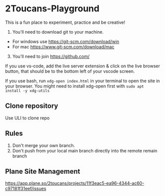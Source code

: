 # 2Toucans-Playground
This is a fun place to experiment, practice and be creative! 

1. You'll need to download git to your machine.
* For windows use https://git-scm.com/download/win
* For mac https://www.git-scm.com/download/mac
   
3. You'll need to join https://github.com/

If you use vs-code, add the live server extension & click on the live browser button, that should be to the bottom left of your vscode screen.

If you use bash, run `xdg-open index.html` in your terminal to open the site in your browser. You
might need to install xdg-open first with `sudo apt install -y xdg-utils`

## Clone repository
Use ULI to clone repo

## Rules

1. Don't merge your own branch.
2. Don't push from your local main branch directly into the remote remain branch

## Plane Site Management

https://app.plane.so/2toucans/projects/11f3eac5-ea96-4344-ac60-c97181f31eef/issues
